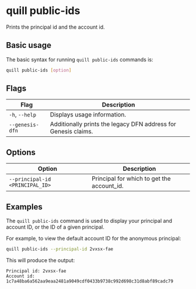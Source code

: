 # quill public-ids

Prints the principal id and the account id.

## Basic usage

The basic syntax for running `quill public-ids` commands is:

``` bash
quill public-ids [option]
```

## Flags

| Flag            | Description                                                    |
|-----------------|----------------------------------------------------------------|
| `-h`, `--help`  | Displays usage information.                                    |
| `--genesis-dfn` | Additionally prints the legacy DFN address for Genesis claims. |

## Options

| Option                          | Description                                |
|---------------------------------|--------------------------------------------|
| `--principal-id <PRINCIPAL_ID>` | Principal for which to get the account_id. |

## Examples

The `quill public-ids` command is used to display your principal and account ID, or the ID of a given principal.

For example, to view the default account ID for the anonymous principal:

```sh
quill public-ids --principal-id 2vxsx-fae
```

This will produce the output:

```
Principal id: 2vxsx-fae
Account id: 1c7a48ba6a562aa9eaa2481a9049cdf0433b9738c992d698c31d8abf89cadc79
```
